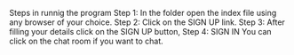 Steps in runnig the program Step 1: In the folder open the index file using any browser of your choice.
 Step 2: Click on the SIGN UP link.
 Step 3: After filling your details click on the SIGN UP button,
 Step 4: SIGN IN You can click on the chat room if you want to chat.
